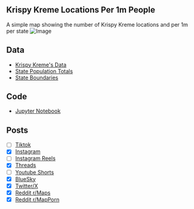 ## Krispy Kreme Locations Per 1m People
A simple map showing the number of Krispy Kreme locations and per 1m per state
![Image](https://drive.google.com/uc?export=view&id=1Xz_690HElKQK8rOTpmkuo1vcEmW-Bou8)

## Data
* [Krispy Kreme's Data](https://site.krispykreme.com/)
* [State Population Totals](https://www.census.gov/data/tables/time-series/demo/popest/2020s-state-total.html)
* [State Boundaries](https://www.census.gov/geographies/mapping-files/time-series/geo/carto-boundary-file.html)

## Code
* [Jupyter Notebook](FormatData.ipynb)

## Posts
- [ ] [Tiktok]()
- [x] [Instagram](https://www.instagram.com/p/DI9bFmJT8c4/)
- [ ] [Instagram Reels]()
- [x] [Threads](https://www.threads.com/@vinemapper/post/DI9bGX-T74_)
- [ ] [Youtube Shorts]()
- [x] [BlueSky](https://bsky.app/profile/vinemapper.bsky.social/post/3lnsucf5byc2t)
- [x] [Twitter/X](https://x.com/VineMapper/status/1916557182163734686)
- [x] [Reddit r/Maps](https://www.reddit.com/r/Maps/comments/1k9aif0/krispy_kreme_locations_per_1m_people/)
- [x] [Reddit r/MapPorn](https://www.reddit.com/r/MapPorn/comments/1k9ahyu/krispy_kreme_locations_per_1m_people/)
